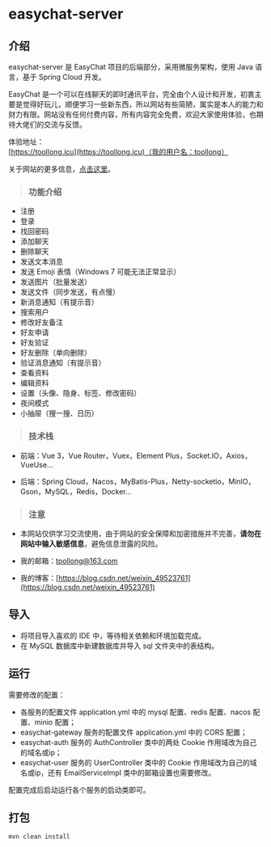 # easychat-server

## 介绍

easychat-server 是 EasyChat 项目的后端部分，采用微服务架构，使用 Java 语言，基于 Spring Cloud 开发。

EasyChat 是一个可以在线聊天的即时通讯平台，完全由个人设计和开发，初衷主要是觉得好玩儿，顺便学习一些新东西，所以网站有些简陋，属实是本人的能力和财力有限。网站没有任何付费内容，所有内容完全免费，欢迎大家使用体验，也期待大佬们的交流与反馈。

体验地址：[https://toollong.icu](https://toollong.icu)（我的用户名：toollong）

关于网站的更多信息，[点击这里](https://toollong.icu/#/about)。

> ### 功能介绍

- 注册
- 登录
- 找回密码
- 添加聊天
- 删除聊天
- 发送文本消息
- 发送 Emoji 表情（Windows 7 可能无法正常显示）
- 发送图片（批量发送）
- 发送文件（同步发送，有点慢）
- 新消息通知（有提示音）
- 搜索用户
- 修改好友备注
- 好友申请
- 好友验证
- 好友删除（单向删除）
- 验证消息通知（有提示音）
- 查看资料
- 编辑资料
- 设置（头像、隐身、标签、修改密码）
- 夜间模式
- 小抽屉（搜一搜、日历）


> ### 技术栈

- 前端：Vue 3，Vue Router，Vuex，Element Plus，Socket.IO，Axios，VueUse...

- 后端：Spring Cloud，Nacos，MyBatis-Plus，Netty-socketio，MinIO，Gson，MySQL，Redis，Docker...

> ### 注意

- 本网站仅供学习交流使用，由于网站的安全保障和加密措施并不完善，**请勿在网站中输入敏感信息**，避免信息泄露的风险。

- 我的邮箱：toollong@163.com

- 我的博客：[https://blog.csdn.net/weixin_49523761](https://blog.csdn.net/weixin_49523761)

## 导入

- 将项目导入喜欢的 IDE 中，等待相关依赖和环境加载完成。
- 在 MySQL 数据库中新建数据库并导入 sql 文件夹中的表结构。

## 运行

需要修改的配置：

- 各服务的配置文件 application.yml 中的 mysql 配置、redis 配置、nacos 配置、minio 配置；
- easychat-gateway 服务的配置文件 application.yml 中的 CORS 配置；
- easychat-auth 服务的 AuthController 类中的两处 Cookie 作用域改为自己的域名或ip；
- easychat-user 服务的 UserController 类中的 Cookie 作用域改为自己的域名或ip，还有 EmailServiceImpl 类中的邮箱设置也需要修改。

配置完成后启动运行各个服务的启动类即可。

## 打包

```
mvn clean install
```

